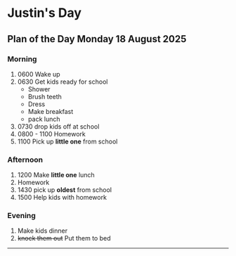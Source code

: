 # Justin's Day
## Plan of the Day Monday 18 August 2025

### Morning
1. 0600 Wake up 
2. 0630 Get kids ready for school 
    - Shower 
    - Brush teeth 
    - Dress 
    - Make breakfast 
    - pack lunch 
3. 0730 drop kids off at school 
4. 0800 - 1100 Homework 
5. 1100 Pick up **little one** from school 

### Afternoon
1. 1200 Make **little one** lunch 
2. Homework 
3. 1430 pick up **oldest** from school 
4. 1500 Help kids with homework 

### Evening
1. Make kids dinner 
2. ~~knock them out~~ Put them to bed 
---